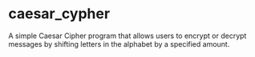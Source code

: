 # caesar_cypher
A simple Caesar Cipher program that allows users to encrypt or decrypt messages by shifting letters in the alphabet by a specified amount.
